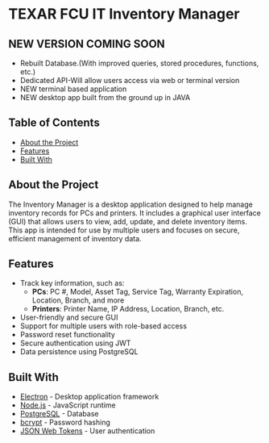 # TEXAR FCU IT Inventory Manager
## NEW VERSION COMING SOON
- Rebuilt Database.(With improved queries, stored procedures, functions, etc.)
- Dedicated API-Will allow users access via web or terminal version
- NEW terminal based application
- NEW desktop app built from the ground up in JAVA

## Table of Contents
- [About the Project](#about-the-project)
- [Features](#features)
- [Built With](#built-with)


## About the Project
The Inventory Manager is a desktop application designed to help manage inventory records for PCs and printers. It includes a graphical user interface (GUI) that allows users to view, add, update, and delete inventory items. This app is intended for use by multiple users and focuses on secure, efficient management of inventory data.

## Features
- Track key information, such as:
  - **PCs**: PC #, Model, Asset Tag, Service Tag, Warranty Expiration, Location, Branch, and more
  - **Printers**: Printer Name, IP Address, Location, Branch, etc.
- User-friendly and secure GUI
- Support for multiple users with role-based access
- Password reset functionality
- Secure authentication using JWT
- Data persistence using PostgreSQL


## Built With
* [Electron](https://www.electronjs.org/) - Desktop application framework
* [Node.js](https://nodejs.org/) - JavaScript runtime
* [PostgreSQL](https://www.postgresql.org/) - Database
* [bcrypt](https://www.npmjs.com/package/bcrypt) - Password hashing
* [JSON Web Tokens](https://jwt.io/) - User authentication





